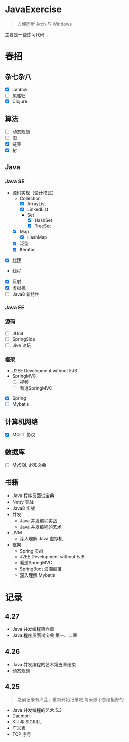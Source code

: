 
# JavaExercise
> 方便同步 Arch 与 Windows 

主要是一些练习代码...

# 春招  
## 杂七杂八
- [x] lombok
- [ ] 尾递归
- [x] Clojure

## 算法
- [ ] 动态规划
- [ ] 图
- [x] 链表
- [X] 树

## Java
### Java SE
- 源码实现（设计模式）  
    - Collection
        - [x] ArrayList
        - [x] LinkedList
        - Set
            - [x] HashSet
            - [x] TreeSet
    - [x] Map
        - [x] HashMap
    - [x] 泛型
    - [x] Iterator
- [x] [代理](https://www.jianshu.com/p/992dfcecff34)
- 线程
- [x] 反射
- [x] 虚拟机
- [ ] Java8 新特性

### Java EE

### 源码
- [ ] JUnit
- [ ] SpringSide
- [ ] Jive 论坛

### 框架
- J2EE Development without EJB
- SpringMVC
    - [ ] 视频
    - [ ] 看透SpringMVC  
- [x] Spring
- [ ] Mybatis

## 计算机网络
- [x] MQTT 协议

## 数据库
- [ ] MySQL 必知必会

## 书籍

- Java 程序员面试宝典
- Netty 实战
- Java8 实战
- 并发
    - Java 并发编程实战
    - Java 并发编程的艺术
- JVM
    - 深入理解 Java 虚拟机
- 框架
    - Spring 实战
    - J2EE Development without EJB
    - 看透SpringMVC
    - SpringBoot 浪潮颠覆
    - 深入理解 Mybatis

# 记录

## 4.27
- Java 并发编程第六章
- Java 程序员面试宝典 第一、二章

## 4.26

- Java 并发编程的艺术第五章结束
- 动态规划


## 4.25
> 之前记录有点乱，重新开始记录吧
> 每天做个总结挺好的

- Java 并发编程的艺术 5.3
- Daemon
- Kill 与 SIGKILL
- 广义表
- TCP 序号



<!--
## 2.12
- [x] ArrayList 实现

## 2.13
- [x] LinkedList 实现
- [x] lombok 原理

## 2.14
今日没空~~去过情人节了~~去喝喜酒了

## 2.15
- [x] BBR
- [x] Vector
- [x] HashMap
- [x] Clojure(map 练习)

## 2.16
无

## 2.17
- [X] TreeMap
- [x] Set
- [x] Iterator
- [x] Clojure(遍历)

## 2.18
> 进入多线程

- [ ] 漫谈机组
- [x] Clojure(条件分支)
- [x] 多线程实践1

## 2.19
- [x] 多线程实践2
- [ ] 进程与线程

## 2.20
- [x] 多线程实践3

## 2.21
- [x] 漫谈机组

## 2.22
- [x] 多线程实践4
- [x] 进程与线程
- [x] 算法图解

## 2.23

> 要尽快完成 剑指 Offer 的阅读，看完面经以及 CS-Notes
> 考虑一天一个设计模式以及研读 Java 并发实战

- [x] 处理锚点

## 2.24 
- 看《剑指 Offer》

## 2.25
> 解决背包问题
- md 什么都没干

## 2.26
> 背包九讲

## 2.27
- [ ] 剑指 Offer 进行中

## 2.28
> 全面备战，诸事勿扰

- [ ] CS-Notes
- [ ] 并发实战
- 刷题
    - [x] 剑指 Offer
    - [x] LeetCode
- [x] 一天一个设计模式 命令模式

## 3.1
> 磨了一天亚克力板

- [ ] CS-Notes
- [ ] 并发实战
- 刷题
    - [ ] 剑指 Offer
    - [ ] LeetCode
- [x] 适配器模式

## 3.2

- [ ] CS-Notes
- [ ] 并发实战
- 刷题
    - [ ] 剑指 Offer
    - [ ] LeetCode
- [x] 外观模式
- [X] Clojure 递归

## 3.3

- [x] 模板模式

## 3.7
> 受不可抗力因素影响，罢工了三天，内心很是愧疚

## 3.8
- [x] 迭代器模式

## 3.11
- [x] 组合模式
- [x] 泛型的细节以及继承等

## 3.12
- [x] asList
- [x] 状态模式

## 3.13
> 前几天没有更新是去准备挑战杯了，以为忙过了就安全了。然而今天又想忽悠我去干活，金三银四啊，说实话，一天没复习跟别人拉开的差距就是好几百

- [x] 代理模式
- [x] 动态代理


## 3.13

- [x] 复合模式/介绍 MVC

## 3.16
- [x] 完成设计模式的阅读

## 3.17
- [x] Java8 实战 chap.1&2
- [ ] JVM
- [ ] Spring
- [ ] leetcode

## 3.18
> 看书来不太急了，直接看面经算了

- [x] LRU 算法实现
- [x] 完成了剑指 Offer
- [x] http/tcp/ip

## 3.19
- [x] LCA
- [x] 进程复习

## 3.20
满课+面试了一家大公司

## 3.22
- [x] 重整 Spring 模块
- [x] 了解 Linux IO 复用
- [ ] 内存模型以及高并发

## 3.23
- [x] 刷题
- [x] 内存模型 JMM

## 3.24
- [X] Junit Test
- [x] JVM 
- [ ] CSNotes/Linux 

## 3.25
- [ ] JVM 
- [ ] 并发
- [ ] CSNotes/Linux 

## 3.26
- [x] JVM
- [X] CSNotes/Linux 

## 3.27
- [X] JVM 
- [X] 并发

## 3.28
- [X] clone 

## 3.29
- [X] JVM 

## 3.30
- [X] Spring
- [x] JMM 

## 3.31
- [x] Java 并发
- [x] 动态规划

## 4.1
- [ ] 动态规划
- [x] 并发编程实战第三章

## 4.2
- [x] 动态规划
- [x] 并发编程实战第四章

## 4.3
> 摸鱼了一天

- [ ] 动态规划
- [ ] 并发编程实战第五章


## 4.4
- [ ] 动态规划
- [x] 并发编程实战第五章 50%

## 4.5
- [ ] 动态规划
- [ ] 死磕并发 

## 4.7
- [x] 分派
- [x] 死磕并发 

## 4.10
- [ ] 并发编程艺术第四章

## 4.12
- [x] 并发编程艺术第四章
-->